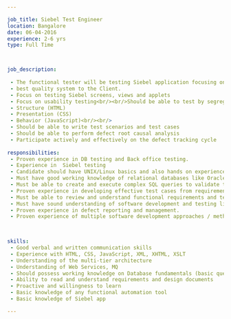 ```yaml
---

job_title: Siebel Test Engineer
location: Bangalore
date: 06-04-2016
experience: 2-6 yrs
type: Full Time



job_description:  
        
 - The functional tester will be testing Siebel application focusing on Siebel business entities and UI interface in the intent to del
 - best quality system to the Client.
 - Focus on testing Siebel screens, views and applets
 - Focus on usability testing<br/><br/>Should be able to test by segregating the OPEN UI into the following components
 - Structure (HTML)
 - Presentation (CSS)
 - Behavior (JavaScript)<br/><br/>
 - Should be able to write test scenarios and test cases
 - Should be able to perform defect root causal analysis
 - Participate actively and effectively on the defect tracking cycle
    
responsibilities: 
 - Proven experience in DB testing and Back office testing. 
 - Experience in  Siebel testing 
 - Candidate should have UNIX/Linux basics and also hands on experience on web application testing with knowledge on web architecture. 
 - Must have good working knowledge of relational databases like Oracle or SQL Server  
 - Must be able to create and execute complex SQL queries to validate test results independently. 
 - Proven experience in developing effective test cases from requirements.  
 - Must be able to review and understand functional requirements and technical design documents to the extent necessary to develop good test scripts.  
 - Must have sound understanding of software development and testing life cycle 
 - Proven experience in defect reporting and management. 
 - Proven experience of multiple software development approaches / methodologies (Waterfall/Iterative/Agile) 
 


skills: 
 - Good verbal and written communication skills 
 - Experience with HTML, CSS, JavaScript, XML, XHTML, XSLT   
 - Understanding of the multi-tier architecture 
 - Understanding of Web Services, MQ 
 - Should possess working knowledge on Database fundamentals (basic queries) 
 - Ability to read and understand requirements and design documents 
 - Proactive and willingness to learn 
 - Basic knowledge of any functional automation tool 
 - Basic knowledge of Siebel app  

---
```


